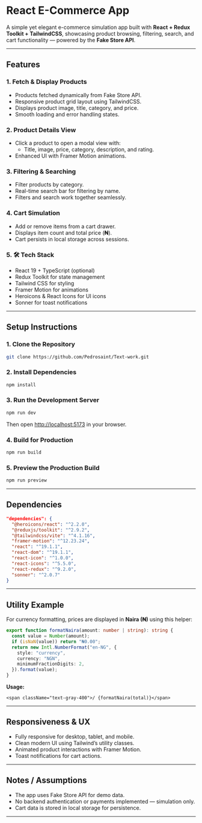 # React E-Commerce App

A simple yet elegant e-commerce simulation app built with **React + Redux Toolkit + TailwindCSS**, showcasing product browsing, filtering, search, and cart functionality — powered by the **Fake Store API**.

---

## Features

### 1. Fetch & Display Products
- Products fetched dynamically from Fake Store API.
- Responsive product grid layout using TailwindCSS.
- Displays product image, title, category, and price.
- Smooth loading and error handling states.

### 2. Product Details View
- Click a product to open a modal view with:
  - Title, image, price, category, description, and rating.
- Enhanced UI with Framer Motion animations.

### 3. Filtering & Searching
- Filter products by category.
- Real-time search bar for filtering by name.
- Filters and search work together seamlessly.

### 4. Cart Simulation
- Add or remove items from a cart drawer.
- Displays item count and total price (**₦**).
- Cart persists in local storage across sessions.

### 5. 🛠 Tech Stack
- React 19 + TypeScript (optional)
- Redux Toolkit for state management
- Tailwind CSS for styling
- Framer Motion for animations
- Heroicons & React Icons for UI icons
- Sonner for toast notifications

---

##  Setup Instructions

### 1. Clone the Repository
```bash
git clone https://github.com/Pedrosaint/Text-work.git
```

### 2. Install Dependencies
```bash
npm install
```

### 3. Run the Development Server
```bash
npm run dev
```
Then open [http://localhost:5173](http://localhost:5173) in your browser.

### 4. Build for Production
```bash
npm run build
```

### 5. Preview the Production Build
```bash
npm run preview
```

---

##  Dependencies

```json
"dependencies": {
  "@heroicons/react": "^2.2.0",
  "@reduxjs/toolkit": "^2.9.2",
  "@tailwindcss/vite": "^4.1.16",
  "framer-motion": "^12.23.24",
  "react": "^19.1.1",
  "react-dom": "^19.1.1",
  "react-icon": "^1.0.0",
  "react-icons": "^5.5.0",
  "react-redux": "^9.2.0",
  "sonner": "^2.0.7"
}
```

---

## Utility Example

For currency formatting, prices are displayed in **Naira (₦)** using this helper:

```ts
export function formatNaira(amount: number | string): string {
  const value = Number(amount);
  if (isNaN(value)) return "₦0.00";
  return new Intl.NumberFormat("en-NG", {
    style: "currency",
    currency: "NGN",
    minimumFractionDigits: 2,
  }).format(value);
}
```

**Usage:**
```tsx
<span className="text-gray-400">/ {formatNaira(total)}</span>
```

---

## Responsiveness & UX
- Fully responsive for desktop, tablet, and mobile.
- Clean modern UI using Tailwind’s utility classes.
- Animated product interactions with Framer Motion.
- Toast notifications for cart actions.

---

##  Notes / Assumptions
- The app uses Fake Store API for demo data.
- No backend authentication or payments implemented — simulation only.
- Cart data is stored in local storage for persistence.

---

